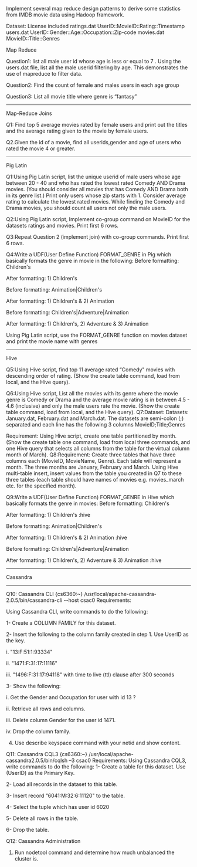 Implement several map reduce design patterns to derive some statistics from IMDB movie data using Hadoop framework. 


Dataset: License included
ratings.dat UserID::MovieID::Rating::Timestamp
users.dat UserID::Gender::Age::Occupation::Zip-code
movies.dat MovieID::Title::Genres


Map Reduce

Question1:
list all male user id whose age is less or equal to 7 .
Using the users.dat file, list all the male userid filtering by age. This demonstrates the
use of mapreduce to filter data.

Question2:
Find the count of female and males users in each age group

Question3:
List all movie title where genre is “fantasy”

********************************************************************************************

Map-Reduce Joins

Q1: Find top 5 average movies rated by female users and print out the titles and
the average rating given to the movie by female users.

Q2.Given the id of a movie, find all userids,gender and age of users who rated the
movie 4 or greater.

*********************************************************************************************

Pig Latin

Q1:Using Pig Latin script, list the unique userid of male users whose age between 20 - 40 and who has rated the lowest rated Comedy AND Drama movies. (You should consider all movies that has Comedy AND Drama both in its genre list.)
Print only users whose zip starts with 1. Consider average rating to calculate the lowest rated movies. While finding the Comedy and Drama movies, you should count all users not only the male users.

Q2:Using Pig Latin script, Implement co-group command on MovieID for the datasets ratings and movies. Print first 6 rows.

Q3:Repeat Question 2 (implement join) with co-group commands. Print first 6 rows.

Q4:Write a UDF(User Define Function) FORMAT_GENRE in Pig which basically formats the genre in movie in the following:
Before formatting: Children's

After formatting: 1) Children's <NetId>

Before formatting: Animation|Children's

After formatting: 1) Children's & 2) Animation <NetId>

Before formatting: Children's|Adventure|Animation

After formatting: 1) Children's, 2) Adventure & 3) Animation <NetId>

Using Pig Latin script, use the FORMAT_GENRE function on movies dataset and print the movie name with genres


*********************************************************************************************

Hive

Q5:Using Hive script, find top 11 average rated “Comedy" movies with descending order of rating. (Show the create table command, load from local, and the Hive query).


Q6:Using Hive script, List all the movies with its genre where the movie genre is Comedy or Drama and the average movie rating is in between 4.5 - 4.6 (inclusive) and only the male users rate the movie. (Show the create table command, load from local, and the Hive query).
Q7:Dataset:
Datasets:  January.dat, February.dat and March.dat. The datasets are semi-colon (;) separated and each line has the following 3 columns MovieID;Title;Genres

Requirement:
Using Hive script, create one table partitioned by month. (Show the create table one command, load from local three commands, and one Hive query that selects all columns from the table for the virtual column month of March).
Q8:Requirement:
Create three tables that have three columns each (MovieID, MovieName, Genre). Each table will
represent a month. The three months are January, February and March.
Using Hive multi-table insert, insert values from the table you created in Q7 to these three tables (each table should have names of movies e.g. movies_march etc. for the specified month).

Q9:Write a UDF(User Define Function) FORMAT_GENRE in Hive which basically formats the genre in movies:
Before formatting: Children's

After formatting: 1) Children's <NetId> :hive

Before formatting: Animation|Children's

After formatting: 1) Children's & 2) Animation <NetId> :hive

Before formatting: Children's|Adventure|Animation

After formatting: 1) Children's, 2) Adventure & 3) Animation <NetId> :hive


*********************************************************************************************

Cassandra

*********************************************************************************************
Q10: Cassandra CLI
{cs6360:~} /usr/local/apache-cassandra-2.0.5/bin/cassandra-cli --host csac0
Requirements:

Using Cassandra CLI, write commands to do the following:

1- Create a COLUMN FAMILY for this dataset.

2- Insert the following to the column family created in step 1. Use UserID as the key.

i. "13:F:51:1:93334"

ii. "1471:F:31:17:11116"

iii. "1496:F:31:17:94118" with time to live (ttl) clause after 300 seconds

3- Show the following:

i. Get the Gender and Occupation for user with id 13 ?

ii. Retrieve all rows and columns.

iii. Delete column Gender for the user id 1471.

iv. Drop the column family.


4. Use describe keyspace command with your netid and show content.


Q11: Cassandra CQL3
{cs6360:~} /usr/local/apache-cassandra2.0.5/bin/cqlsh –3 csac0
Requirements:
Using Cassandra CQL3, write commands to do the following:
1- Create a table for this dataset. Use (UserID) as the Primary Key.

2- Load all records in the dataset to this table.

3- Insert record “6041:M:32:6:11120" to the table.

4- Select the tuple which has user id 6020

5- Delete all rows in the table.

6- Drop the table.


Q12: Cassandra Administration
1) Run nodetool command and determine how much unbalanced the cluster is.
